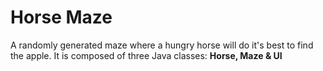 # Horse Maze

A randomly generated maze where a hungry horse will do it's best to find the apple. It is composed of three Java classes: <b>Horse, Maze & UI</b>